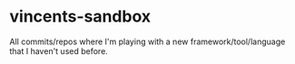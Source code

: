 # vincents-sandbox
All commits/repos where I'm playing with a new framework/tool/language that I haven't used before.
